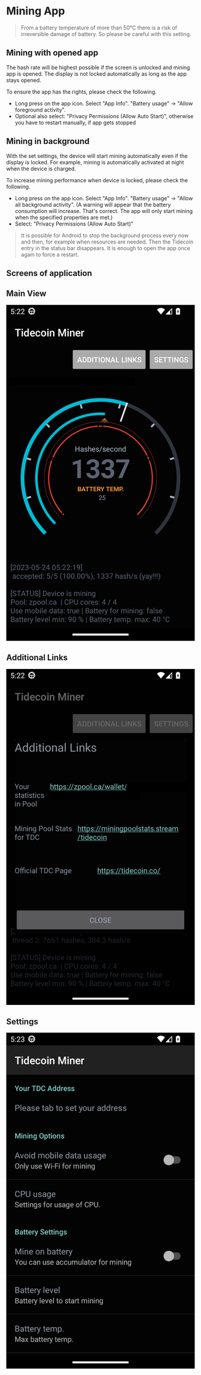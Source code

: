 # Mining App

> From a battery temperature of more than 50°C there is a risk of irreversible damage of battery.  So please be careful with this setting.

## Mining with opened app
The hash rate will be highest possible if the screen is unlocked and mining app is opened. The display is not locked automatically as long as the app stays opened.

To ensure the app has the rights, please check the following.
- Long press on the app icon. Select "App Info". "Battery usage" -> "Allow foreground activity".
- Optional also select: "Privacy Permissions (Allow Auto Start)", otherwise you have to restart manually, if app gets stopped

## Mining in background
With the set settings, the device will start mining automatically even if the display is locked. For example, mining is automatically activated at night when the device is charged.

To increase mining performance when device is locked, please check the following.
- Long press on the app icon. Select "App Info". "Battery usage" -> "Allow all background activity". (A warning will appear that the battery consumption will increase. That's correct. The app will only start mining when the specified properties are met.)
- Select: "Privacy Permissions (Allow Auto Start)"

> It is possible for Android to stop the background process every now and then, for example when resources are needed. Then the Tidecoin entry in the status bar disappears. It is enough to open the app once again to force a restart.


## Screens of application

## Main View
![screen](img/1_.png)

## Additional Links
![screen](img/2_.png)

## Settings
![screen](img/3_.png)

